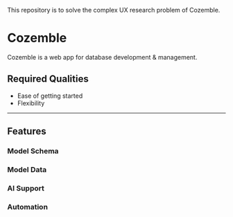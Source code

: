 This repository is to solve the complex UX research problem of Cozemble.

# Cozemble

Cozemble is a web app for database development & management. 

## Required Qualities
- Ease of getting started
- Flexibility

---

## Features

### Model Schema

### Model Data

### AI Support

### Automation

